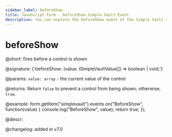 ```yaml
---
sidebar_label: beforeShow
title: JavaScript Form - beforeShow Simple Vault Event 
description: You can explore the beforeShow event of the Simple Vault control of Form in the documentation of the DHTMLX JavaScript UI library. Browse developer guides and API reference, try out code examples and live demos, and download a free 30-day evaluation version of DHTMLX Suite 7.
---
```


# beforeShow

@short: fires before a control is shown

@signature: {'beforeShow: (value: ISimpleVaultValue[]) => boolean | void;'}

@params:
`value: array` - the current value of the control

@returns:
Return `false` to prevent a control from being shown; otherwise, `true`.

@example:
form.getItem("simplevault").events.on("BeforeShow", function(value) {
    console.log("BeforeShow", value);
    return true;
});

@descr:

@changelog: added in v7.0
